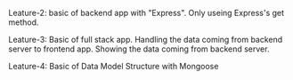 Leature-2: basic of backend app with "Express". Only useing Express's get method.

Leature-3: Basic of full stack app. Handling the data coming from backend server to frontend app. Showing the data coming from backend server.

Leature-4: Basic of Data Model Structure with Mongoose